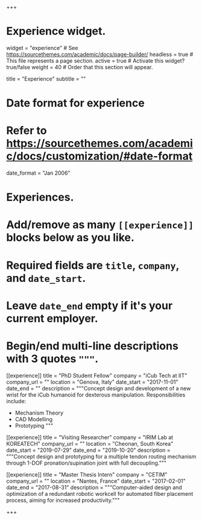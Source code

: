 +++
# Experience widget.
widget = "experience"  # See https://sourcethemes.com/academic/docs/page-builder/
headless = true  # This file represents a page section.
active = true  # Activate this widget? true/false
weight = 40  # Order that this section will appear.

title = "Experience"
subtitle = ""

# Date format for experience
#   Refer to https://sourcethemes.com/academic/docs/customization/#date-format
date_format = "Jan 2006"

# Experiences.
#   Add/remove as many `[[experience]]` blocks below as you like.
#   Required fields are `title`, `company`, and `date_start`.
#   Leave `date_end` empty if it's your current employer.
#   Begin/end multi-line descriptions with 3 quotes `"""`.
[[experience]]
  title = "PhD Student Fellow"
  company = "iCub Tech at IIT"
  company_url = ""
  location = "Genova, Italy"
  date_start = "2017-11-01"
  date_end = ""
  description = """Concept design and development of a new wrist for the iCub humanoid for dexterous manipulation.
  Responsibilities include:

  * Mechanism Theory
  * CAD Modelling
  * Prototyping
  """

[[experience]]
  title = "Visiting Researcher"
  company = "IRIM Lab at KOREATECH"
  company_url = ""
  location = "Cheonan, South Korea"
  date_start = "2019-07-29"
  date_end = "2019-10-20"
  description = """Concept design and prototyping for a multiple tendon routing mechanism through 1-DOF pronation/supination joint with full decoupling."""

[[experience]]
  title = "Master Thesis Intern"
  company = "CETIM"
  company_url = ""
  location = "Nantes, France"
  date_start = "2017-02-01"
  date_end = "2017-08-31"
  description = """Computer-aided design and optimization of a redundant robotic workcell for automated fiber placement process, aiming for increased productivity."""

+++
